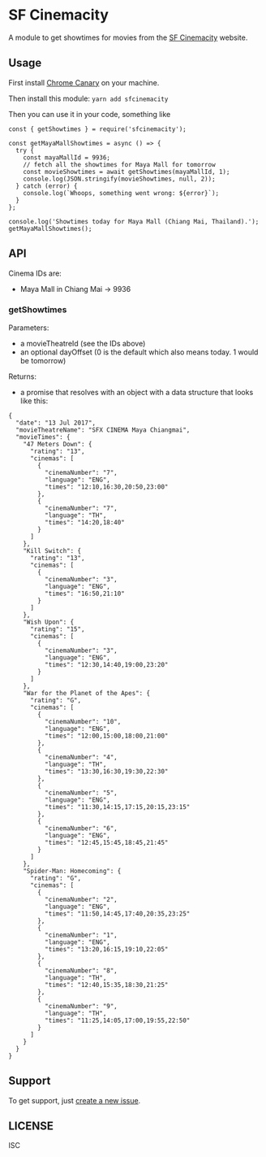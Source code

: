 # SF Cinemacity

A module to get showtimes for movies from the [SF Cinemacity](https://www.sfcinemacity.com/) website.

## Usage

First install [Chrome Canary](https://www.google.com/chrome/browser/canary.html) on your machine.

Then install this module: `yarn add sfcinemacity`

Then you can use it in your code, something like

```
const { getShowtimes } = require('sfcinemacity');

const getMayaMallShowtimes = async () => {
  try {
    const mayaMallId = 9936;
    // fetch all the showtimes for Maya Mall for tomorrow
    const movieShowtimes = await getShowtimes(mayaMallId, 1);
    console.log(JSON.stringify(movieShowtimes, null, 2));
  } catch (error) {
    console.log(`Whoops, something went wrong: ${error}`);
  }
};

console.log('Showtimes today for Maya Mall (Chiang Mai, Thailand).');
getMayaMallShowtimes();
```

## API

Cinema IDs are:
- Maya Mall in Chiang Mai -> 9936

### getShowtimes

Parameters:
- a movieTheatreId (see the IDs above)
- an optional dayOffset (0 is the default which also means today. 1 would be tomorrow)

Returns:
- a promise that resolves with an object with a data structure that looks like this:

```
{
  "date": "13 Jul 2017",
  "movieTheatreName": "SFX CINEMA Maya Chiangmai",
  "movieTimes": {
    "47 Meters Down": {
      "rating": "13",
      "cinemas": [
        {
          "cinemaNumber": "7",
          "language": "ENG",
          "times": "12:10,16:30,20:50,23:00"
        },
        {
          "cinemaNumber": "7",
          "language": "TH",
          "times": "14:20,18:40"
        }
      ]
    },
    "Kill Switch": {
      "rating": "13",
      "cinemas": [
        {
          "cinemaNumber": "3",
          "language": "ENG",
          "times": "16:50,21:10"
        }
      ]
    },
    "Wish Upon": {
      "rating": "15",
      "cinemas": [
        {
          "cinemaNumber": "3",
          "language": "ENG",
          "times": "12:30,14:40,19:00,23:20"
        }
      ]
    },
    "War for the Planet of the Apes": {
      "rating": "G",
      "cinemas": [
        {
          "cinemaNumber": "10",
          "language": "ENG",
          "times": "12:00,15:00,18:00,21:00"
        },
        {
          "cinemaNumber": "4",
          "language": "TH",
          "times": "13:30,16:30,19:30,22:30"
        },
        {
          "cinemaNumber": "5",
          "language": "ENG",
          "times": "11:30,14:15,17:15,20:15,23:15"
        },
        {
          "cinemaNumber": "6",
          "language": "ENG",
          "times": "12:45,15:45,18:45,21:45"
        }
      ]
    },
    "Spider-Man: Homecoming": {
      "rating": "G",
      "cinemas": [
        {
          "cinemaNumber": "2",
          "language": "ENG",
          "times": "11:50,14:45,17:40,20:35,23:25"
        },
        {
          "cinemaNumber": "1",
          "language": "ENG",
          "times": "13:20,16:15,19:10,22:05"
        },
        {
          "cinemaNumber": "8",
          "language": "TH",
          "times": "12:40,15:35,18:30,21:25"
        },
        {
          "cinemaNumber": "9",
          "language": "TH",
          "times": "11:25,14:05,17:00,19:55,22:50"
        }
      ]
    }
  }
}
```

## Support
To get support, just [create a new issue](https://github.com/magician11/sfcinemacity/issues/new).

## LICENSE
ISC
